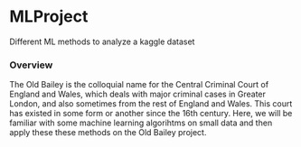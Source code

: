 # MLProject
Different ML methods to analyze a kaggle dataset 
### Overview 
The Old Bailey is the colloquial name for the Central Criminal Court of England and Wales, which deals with major criminal cases in Greater London, and also sometimes from the rest of England and Wales. This court has existed in some form or another since the 16th century. Here, we will be familiar with some machine learning algorihtms on small data and then apply these these methods on the Old Bailey project. 
